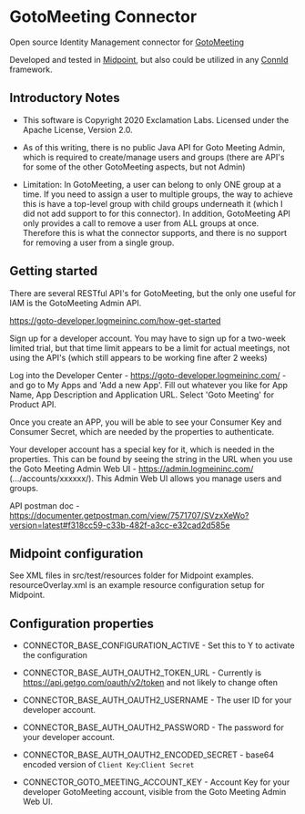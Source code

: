 # GotoMeeting Connector

Open source Identity Management connector for [GotoMeeting](https://www.gotomeeting.com/)

Developed and tested in [Midpoint](https://evolveum.com/midpoint/), but also could be utilized in any [ConnId](https://connid.tirasa.net/) framework. 

## Introductory Notes

- This software is Copyright 2020 Exclamation Labs.  Licensed under the Apache License, Version 2.0.

- As of this writing, there is no public Java API for Goto Meeting Admin, which is 
required to create/manage users and groups (there are API's for some of the other
GotoMeeting aspects, but not Admin)

- Limitation: In GotoMeeting, a user can belong to only ONE group at a time.  If you
need to assign a user to multiple groups, the way to achieve this is have a top-level
group with child groups underneath it (which I did not add support to for this connector).
In addition, GotoMeeting API only provides a call to remove a user
from ALL groups at once.  Therefore this is what the connector supports, and
there is no support for removing a user from a single group.

## Getting started
There are several RESTful API's for GotoMeeting, but the only one useful for IAM is the
GotoMeeting Admin API.

https://goto-developer.logmeininc.com/how-get-started

Sign up for a developer account.  You may have to sign up for a two-week limited trial, but
that time limit appears to be a limit for actual meetings, not using the API's (which
still appears to be working fine after 2 weeks)

Log into the Developer Center - https://goto-developer.logmeininc.com/ - and 
go to My Apps and 'Add a new App'.  Fill out whatever you like for App Name, 
App Description and Application URL.  Select 'Goto Meeting' for Product API.

Once you create an APP, you will be able to see your Consumer Key and Consumer Secret, which
are needed by the properties to authenticate.

Your developer account has a special key for it, which is needed in the properties.  This
can be found by seeing the string in the URL when you use the Goto Meeting 
Admin Web UI - https://admin.logmeininc.com/ (.../accounts/xxxxxx/). This Admin Web UI allows you manage users and groups.

API postman doc - https://documenter.getpostman.com/view/7571707/SVzxXeWo?version=latest#f318cc59-c33b-482f-a3cc-e32cad2d585e

## Midpoint configuration

See XML files in src/test/resources folder for Midpoint examples.  resourceOverlay.xml is an example
resource configuration setup for Midpoint.

## Configuration properties

- CONNECTOR_BASE_CONFIGURATION_ACTIVE - Set this to Y to activate the configuration

- CONNECTOR_BASE_AUTH_OAUTH2_TOKEN_URL - Currently is https://api.getgo.com/oauth/v2/token and not likely to change often
 
- CONNECTOR_BASE_AUTH_OAUTH2_USERNAME - The user ID for your developer account.

- CONNECTOR_BASE_AUTH_OAUTH2_PASSWORD - The password for your developer account.

- CONNECTOR_BASE_AUTH_OAUTH2_ENCODED_SECRET - base64 encoded version of `Client Key`:`Client Secret`

- CONNECTOR_GOTO_MEETING_ACCOUNT_KEY - Account Key for your developer GotoMeeting account, visible from
 the Goto Meeting Admin Web UI.




